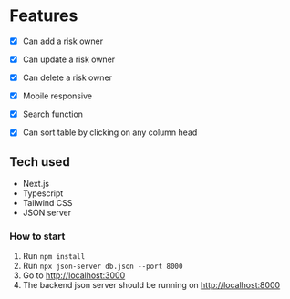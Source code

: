# Features

- [x] Can add a risk owner
- [x] Can update a risk owner
- [x] Can delete a risk owner
- [x] Mobile responsive
- [x] Search function
- [x] Can sort table by clicking on any column head


## Tech used

- Next.js
- Typescript
- Tailwind CSS 
- JSON server

### How to start

1. Run `npm install`
2. Run `npx json-server db.json --port 8000`
3. Go to [http://localhost:3000](http://localhost:3000)
4. The backend json server should be running on [http://localhost:8000](http://localhost:8000)
